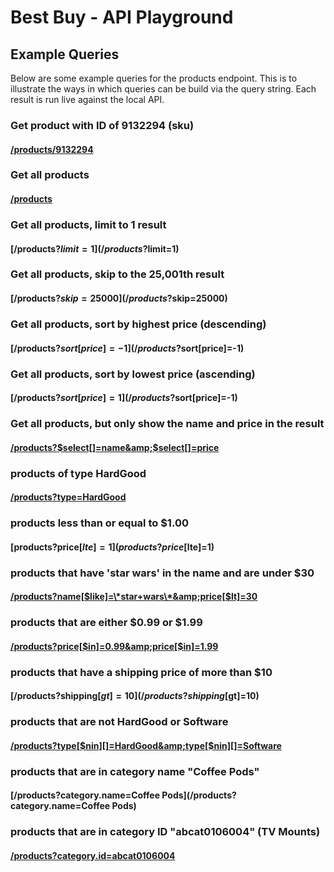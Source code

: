 
<link rel="stylesheet" href="/darcula.css">
<script src="/highlight.pack.js"></script>
<script src="/libs/superagent/superagent.js"></script>

# Best Buy - API Playground

## Example Queries
Below are some example queries for the products endpoint. This is to illustrate the ways in which queries can be build via the query string. Each result is run live against the local API.

### Get product with ID of 9132294 (sku)
#### [/products/9132294](/products/9132294)

### Get all products
#### [/products](/products)

### Get all products, limit to 1 result
#### [/products?$limit=1](/products?$limit=1)

### Get all products, skip to the 25,001th result
#### [/products?$skip=25000](/products?$skip=25000)

### Get all products, sort by highest price (descending)
#### [/products?$sort[price]=-1](/products?$sort[price]=-1)

### Get all products, sort by lowest price (ascending)
#### [/products?$sort[price]=1](/products?$sort[price]=-1)

### Get all products, but only show the name and price in the result
#### [/products?$select[]=name&amp;$select[]=price](/products?$select[]=name&amp;$select[]=price)

### products of type HardGood
#### [/products?type=HardGood](/products?type=HardGood)

### products less than or equal to $1.00
#### [products?price[$lte]=1](products?price[$lte]=1)

### products that have 'star wars' in the name and are under $30
#### [/products?name[$like]=\*star+wars\*&amp;price[$lt]=30](/products?name[$like]=*star+wars*&amp;price[$lt]=30)

### products that are either $0.99 or $1.99
#### [/products?price[$in]=0.99&amp;price[$in]=1.99](/products?price[$in]=0.99&amp;price[$in]=1.99)

### products that have a shipping price of more than $10
#### [/products?shipping[$gt]=10](/products?shipping[$gt]=10)

### products that are not HardGood or Software
#### [/products?type[$nin][]=HardGood&amp;type[$nin][]=Software](/products?type[$nin][]=HardGood&amp;type[$nin][]=Software)

### products that are in category name "Coffee Pods"
#### [/products?category.name=Coffee Pods](/products?category.name=Coffee Pods)

### products that are in category ID "abcat0106004" (TV Mounts)
#### [/products?category.id=abcat0106004](/products?category.id=abcat0106004)

<script src="process.js"></script>
